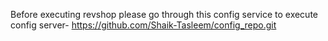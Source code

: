 Before executing revshop please go through this config service to execute config server- https://github.com/Shaik-Tasleem/config_repo.git
